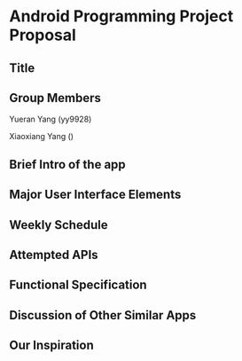 # Android Programming Project Proposal

## Title



## Group Members

Yueran Yang (yy9928)

Xiaoxiang Yang ()

## Brief Intro of the app



## Major User Interface Elements



## Weekly Schedule



## Attempted APIs



## Functional Specification



## Discussion of Other Similar Apps



## Our Inspiration
